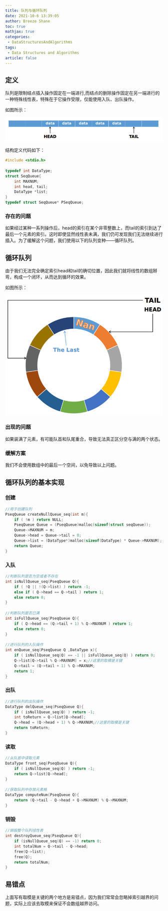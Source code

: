 ```yaml
---
title: 队列与循环队列
date: 2021-10-6 13:39:05
author: Breeze Shane
toc: true
mathjax: true
categories:
 - DataStructuresAndAlgorithms
tags:
 - Data Structures and Algorithms
article: false
---
```


## 定义

队列是限制结点插入操作固定在一端进行,而结点的删除操作固定在另一端进行的一种特殊线性表，特殊在于它操作受限，仅能使用入队、出队操作。

如图所示：

![](/images/DataStructuresAndAlgorithms/Queue.png)

结构定义代码如下：

```c
#include <stdio.h>

typedef int DataType;
struct SeqQueue{
	int MAXNUM;
	int head, tail;
	DataType *list;
}
typedef struct SeqQueue* PSeqQueue;
```

### 存在的问题

如果经过某种一系列操作后，head的索引在某个非零整数上，而tail的索引到达了最后一个元素的索引。这时即使显然线性表未满，我们仍可发现我们无法继续进行插入。为了缓解这个问题，我们使用以下的队列变种——循环队列。

## 循环队列

由于我们无法完全确定索引head和tail的确切位置，因此我们就将线性的数组掰弯，构成一个闭环，从而达到循环的效果。

如图所示：

![](/images/DataStructuresAndAlgorithms/CircularQueue.png)

### 出现的问题

如果装满了元素，有可能队首和队尾重合，导致无法真正区分空与满的两个状态。

### 缓解方案

我们不会使用数组中的最后一个空间，以免导致以上问题。

## 循环队列的基本实现

### 创建

```c
//用于创建队列
PseqQueue createNullQueue_seq(int m){
    if ( !m ) return NULL;
    PseqQueue Queue = (PseqQueue)malloc(sizeof(struct seqQueue));
    Queue->MAXNUM = m;
    Queue->head = Queue->tail = 0;
    Queue->list = (DataType*)malloc(sizeof(DataType) * Queue->MAXNUM);
    return Queue;
}
```

### 入队

```c
//判断队列是否为空或者不存在
int isNullQueue_seq(PseqQueue Q){
    if ( !Q || !(Q->list) ) return -1;
    else if ( Q->head == Q->tail ) return 1;
    else return 0;
}

//判断队列是否已满
int isFullQueue_seq(PseqQueue Q){
    if ( Q->head == (Q->tail + 1) % Q->MAXNUM ) return 1;
    else return 0;
}

//进行队列的入队操作
int enQueue_seq(PseqQueue Q ,DataType x){
    if ( isNullQueue_seq(Q) == -1 || isFullQueue_seq(Q) ) return 0;
    Q->list[Q->tail % Q->MAXNUM] = x;//这里的取模是关键
    Q->tail = (Q->tail + 1) % Q->MAXNUM;
    return 1;
}
```

### 出队

```c
//进行队列的出队操作
DataType delQueue_seq(PseqQueue Q){
    if ( isNullQueue_seq(Q) ) return -1;
    int toReturn = Q->list[Q->head];
    Q->head = (Q->head + 1) % Q->MAXNUM;//这里的取模是关键
    return toReturn;
}
```

### 读取

```c
//从队首中读取元素
DataType front_seq(PseqQueue Q){
    if ( isNullQueue_seq(Q) ) return -1;
    return Q->list[Q->head];
}

//获取队列中存放元素格
DataType computeNum(PseqQueue Q){
    return (Q->tail - Q->head + Q->MAXNUM) % Q->MAXNUM;
}
```

### 销毁

```c
//销毁整个队列线性表
int destroyQueue_seq(PseqQueue Q){
    if (isNullQueue_seq(Q) == -1) return 0;
    int totalNum = Q->tail - Q->head;
    free(Q->list);
    free(Q);
    return totalNum;
}
```

## 易错点

上面写有取模是关键的两个地方是易错点，因为我们常常会忽略掉索引越界的问题，实际上应该去取模来保证不会数组越界访问。
